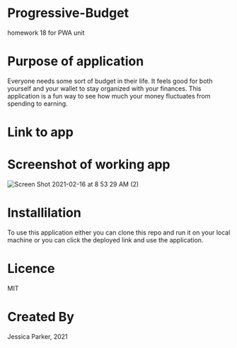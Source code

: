 # Progressive-Budget
homework 18 for PWA unit


# Purpose of application
Everyone needs some sort of budget in their life. It feels good for both yourself and your wallet to stay organized with your finances. This application is a fun way to see how much your money fluctuates from spending to earning. 

# Link to app


# Screenshot of working app
![Screen Shot 2021-02-16 at 8 53 29 AM (2)](https://user-images.githubusercontent.com/68556793/108079519-86f8e180-7034-11eb-9750-329a966467dc.png)

# Installilation 
To use this application either you can clone this repo and run it on your local machine or you can click the deployed link and use the application.

# Licence
MIT

# Created By
Jessica Parker, 2021
